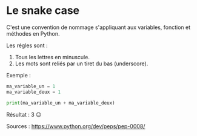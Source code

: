 # Le snake case
C'est une convention de nommage s'appliquant aux variables, fonction et méthodes en Python.

Les régles sont :
1. Tous les lettres en minuscule.
2. Les mots sont reliés par un tiret du bas (underscore).

Exemple :
```Python
ma_variable_un = 1
ma_variable_deux = 1

print(ma_variable_un + ma_variable_deux)
```
Résultat : 3 :wink:

Sources : https://www.python.org/dev/peps/pep-0008/
